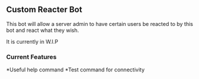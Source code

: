 Custom Reacter Bot
------------------

This bot will allow a server admin to have certain users be reacted to by this bot and react what they wish.

It is currently in W.I.P

### Current Features
*Useful help command
*Test command for connectivity
